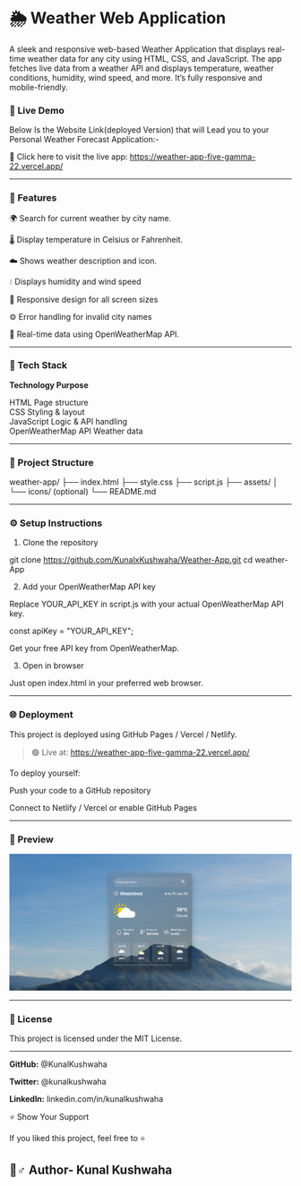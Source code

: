 # 🌦️ Weather Web Application

A sleek and responsive web-based Weather Application that displays real-time weather data for any city using HTML, CSS, and JavaScript. The app fetches live data from a weather API and displays temperature, weather conditions, humidity, wind speed, and more. It’s fully responsive and mobile-friendly.



<h3>🚀 Live Demo</h3>


Below Is the Website Link(deployed Version) that will Lead you to your Personal Weather Forecast Application:-<br>

🔗 Click here to visit the live app:
https://weather-app-five-gamma-22.vercel.app/


---

<h3>📌 Features</h3>

🌍 Search for current weather by city name.

🌡️ Display temperature in Celsius or Fahrenheit.

☁️ Shows weather description and icon.

💧 Displays humidity and wind speed

📱 Responsive design for all screen sizes

⚙️ Error handling for invalid city names

🔄 Real-time data using OpenWeatherMap API.



---

<h3>💠 Tech Stack</h3>

<b>Technology	Purpose</b>

HTML	Page structure<br>
CSS	Styling & layout<br>
JavaScript	Logic & API handling<br>
OpenWeatherMap API	Weather data<br>



---

<h3>📂 Project Structure</h3>

weather-app/
├── index.html
├── style.css
├── script.js
├── assets/
│   └── icons/ (optional)
└── README.md


---

<h3>⚙️ Setup Instructions</h3>

1. Clone the repository

git clone https://github.com/KunalxKushwaha/Weather-App.git
cd weather-App

2. Add your OpenWeatherMap API key

Replace YOUR_API_KEY in script.js with your actual OpenWeatherMap API key.

const apiKey = "YOUR_API_KEY";

Get your free API key from OpenWeatherMap.

3. Open in browser

Just open index.html in your preferred web browser.


---

<h3>🌐 Deployment</h3>

This project is deployed using GitHub Pages / Vercel / Netlify.

> 🟢 Live at: https://weather-app-five-gamma-22.vercel.app/




To deploy yourself:

Push your code to a GitHub repository

Connect to Netlify / Vercel or enable GitHub Pages



---

<h3>📸 Preview</h3>

<img src = "assets/SS.png"/>



---



<h3>📝 License</h3>

This project is licensed under the MIT License.


---

<b>GitHub:</b> @KunalKushwaha

<b>Twitter:</b> @kunalkushwaha

<b>LinkedIn:</b> linkedin.com/in/kunalkushwaha


⭐️ Show Your Support

If you liked this project, feel free to ⭐️



## 🤛♂️ Author- Kunal Kushwaha


